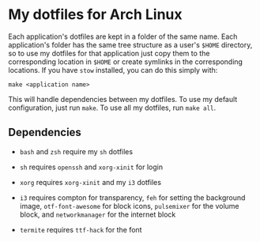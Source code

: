 # My dotfiles for Arch Linux

Each application's dotfiles are kept in a folder of the same name. Each application's folder has the same tree structure as a user's `$HOME` directory, so to use my dotfiles for that application just copy them to the corresponding location in `$HOME` or create symlinks in the corresponding locations. If you have `stow` installed, you can do this simply with:

```
make <application name>
```

This will handle dependencies between my dotfiles. To use my default configuration, just run `make`. To use all my dotfiles, run `make all`.

## Dependencies

+ `bash` and `zsh` require my `sh` dotfiles

+ `sh` requires `openssh` and `xorg-xinit` for login

+ `xorg` requires `xorg-xinit` and my `i3` dotfiles

+ `i3` requires compton for transparency, `feh` for setting the background image, `otf-font-awesome` for block icons, `pulsemixer` for the volume block, and `networkmanager` for the internet block

+ `termite` requires `ttf-hack` for the font
